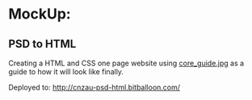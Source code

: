 # MockUp:
## PSD to HTML
Creating a HTML and CSS one page website using [core_guide.jpg](https://github.com/cnzau/psdToHtml/blob/master/core_guide.jpg) as a guide to how it will look like finally.


Deployed to: http://cnzau-psd-html.bitballoon.com/